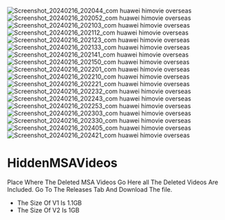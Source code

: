 ![Screenshot_20240216_202044_com huawei himovie overseas](https://github.com/ykranimate-ga/MSA-Archived-Videos/assets/115282193/067d2da6-109b-4a1a-9a32-a9062e51c1ab)
![Screenshot_20240216_202052_com huawei himovie overseas](https://github.com/ykranimate-ga/MSA-Archived-Videos/assets/115282193/c3a51aff-1d4e-4ceb-9a24-18d49a0bb1a7)
![Screenshot_20240216_202103_com huawei himovie overseas](https://github.com/ykranimate-ga/MSA-Archived-Videos/assets/115282193/7ad5074d-4fa4-48ca-8a7e-a966b51709d0)
![Screenshot_20240216_202112_com huawei himovie overseas](https://github.com/ykranimate-ga/MSA-Archived-Videos/assets/115282193/a7d90525-64d4-4145-9ac7-7041a9aac8be)
![Screenshot_20240216_202123_com huawei himovie overseas](https://github.com/ykranimate-ga/MSA-Archived-Videos/assets/115282193/5ddcd7ff-66f3-4611-80fd-e468ddfdc726)
![Screenshot_20240216_202133_com huawei himovie overseas](https://github.com/ykranimate-ga/MSA-Archived-Videos/assets/115282193/91e9db18-25be-428d-b921-e0adb43b1995)
![Screenshot_20240216_202141_com huawei himovie overseas](https://github.com/ykranimate-ga/MSA-Archived-Videos/assets/115282193/d39ef895-1019-4c92-8925-d6b95bb1c631)
![Screenshot_20240216_202150_com huawei himovie overseas](https://github.com/ykranimate-ga/MSA-Archived-Videos/assets/115282193/3cf9a1e8-8397-435c-9156-9ede2760b146)
![Screenshot_20240216_202201_com huawei himovie overseas](https://github.com/ykranimate-ga/MSA-Archived-Videos/assets/115282193/06e5791f-01cd-46da-bf78-8775bed476eb)
![Screenshot_20240216_202210_com huawei himovie overseas](https://github.com/ykranimate-ga/MSA-Archived-Videos/assets/115282193/1f83bcbc-7736-4f2a-a190-2dce93b4caa5)
![Screenshot_20240216_202221_com huawei himovie overseas](https://github.com/ykranimate-ga/MSA-Archived-Videos/assets/115282193/76809320-df8f-4c7a-832b-f39c381aaa2e)
![Screenshot_20240216_202232_com huawei himovie overseas](https://github.com/ykranimate-ga/MSA-Archived-Videos/assets/115282193/82b50dbc-7b5d-44e5-b7dc-dd9ad8c5c016)
![Screenshot_20240216_202243_com huawei himovie overseas](https://github.com/ykranimate-ga/MSA-Archived-Videos/assets/115282193/7ff99827-f5f7-4a8b-abc6-d9ef87bda0c5)
![Screenshot_20240216_202253_com huawei himovie overseas](https://github.com/ykranimate-ga/MSA-Archived-Videos/assets/115282193/804a45ef-1f9b-4bc3-9ae7-a5c2c979d933)
![Screenshot_20240216_202303_com huawei himovie overseas](https://github.com/ykranimate-ga/MSA-Archived-Videos/assets/115282193/fc2429d9-71ff-4f76-8afd-a14f9bb0ec48)
![Screenshot_20240216_202330_com huawei himovie overseas](https://github.com/ykranimate-ga/MSA-Archived-Videos/assets/115282193/45d5f2eb-b87c-48b4-aaf8-6ac21c6cd3ac)
![Screenshot_20240216_202405_com huawei himovie overseas](https://github.com/ykranimate-ga/MSA-Archived-Videos/assets/115282193/21d33d2a-b2a2-4c6b-9a32-4b735f7d5cd6)
![Screenshot_20240216_202421_com huawei himovie overseas](https://github.com/ykranimate-ga/MSA-Archived-Videos/assets/115282193/06951486-6c2c-4f6a-a4f0-07bac4a4221d)

# HiddenMSAVideos
Place Where The Deleted MSA Videos Go Here all The Deleted Videos Are Included. 
Go To The Releases Tab And Download The file. 
- The Size Of V1 Is 1.1GB
- The Size Of V2 Is 1GB

